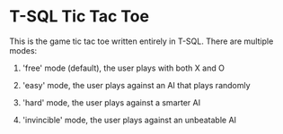 # T-SQL Tic Tac Toe

This is the game tic tac toe written entirely in T-SQL. There are multiple modes:

1. 'free' mode (default), the user plays with both X and O

2. 'easy' mode, the user plays against an AI that plays randomly

3. 'hard' mode, the user plays against a smarter AI

4. 'invincible' mode, the user plays against an unbeatable AI
